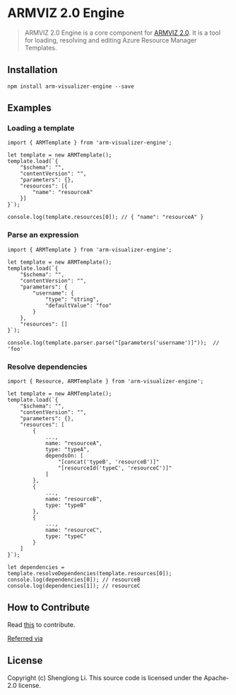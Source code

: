 # ARMVIZ 2.0 Engine
> ARMVIZ 2.0 Engine is a core component for [ARMVIZ 2.0](https://github.com/msshli/arm-visualizer). It is a tool for loading, resolving and editing Azure Resource Manager Templates.

## Installation

```
npm install arm-visualizer-engine --save
```

## Examples

### Loading a template

```
import { ARMTemplate } from 'arm-visualizer-engine';

let template = new ARMTemplate();
template.load(`{
    "$schema": "",
    "contentVersion": "",
    "parameters": {},
    "resources": [{
        "name": "resourceA" 
    }]
}`);

console.log(template.resources[0]); // { "name": "resourceA" }
```

### Parse an expression


```
import { ARMTemplate } from 'arm-visualizer-engine';

let template = new ARMTemplate();
template.load(`{
    "$schema": "",
    "contentVersion": "",
    "parameters": {
        "username": {
            "type": "string",
            "defaultValue": "foo"
        }
    },
    "resources": []
}`);

console.log(template.parser.parse("[parameters('username')]"));  // 'foo'
```

### Resolve dependencies

```
import { Resource, ARMTemplate } from 'arm-visualizer-engine';

let template = new ARMTemplate();
template.load(`{
    "$schema": "",
    "contentVersion": "",
    "parameters": {},
    "resources": [
        {
            ...,
            name: "resourceA",
            type: "typeA",
            dependsOn: [
                "[concat('typeB', 'resourceB')]"
                "[resourceId('typeC', 'resourceC')]"
            ]
        },
        {
            ...,
            name: "resourceB",
            type: "typeB"
        },
        {
            ...,
            name: "resourceC",
            type: "typeC"
        }
    ]
}`);

let dependencies = template.resolveDependencies(template.resources[0]);
console.log(dependencies[0]); // resourceB
console.log(dependencies[1]); // resourceC

```

## How to Contribute
Read [this](https://github.com/msshli/arm-visualizer-engine/blob/master/CONTRIBUTING.md) to contribute.

[Referred via](https://github.com/joeybaker/generator-iojs)

## License

Copyright (c) Shenglong Li.
This source code is licensed under the Apache-2.0 license.
